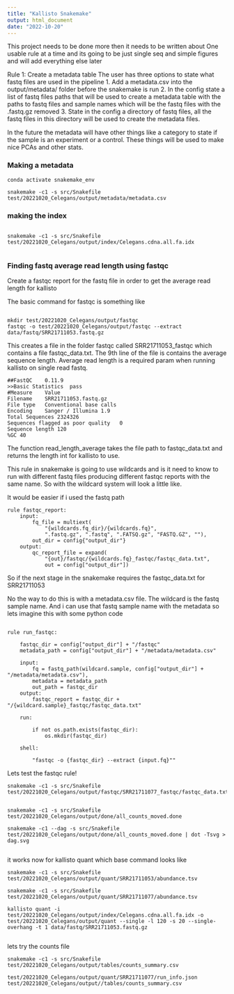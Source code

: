 ```yaml
---
title: "Kallisto Snakemake"
output: html_document
date: "2022-10-20"
---
```




This project needs to be done more then it needs to be written about 
One usable rule at a time and its going to be just single seq and simple 
figures and will add everything else later

Rule 1: Create a metadata table
The user has three options to state what fastq files are used in the pipeline
    1. Add a metadata.csv into the output/metadata/ folder before the snakemake
    is run 
    2. In the config state a list of fastq files paths that will be used to create a 
    metadata table with the paths to fastq files and sample names which will 
    be the fastq files with the .fastq.gz removed 
    3. State in the config a directory of fastq files, all the fastq files in 
    this directory will be used to create the metadata files.
    
In the future the metadata will have other things like a category to state if 
the sample is an experiment or a control. These things will be used to make 
nice PCAs and other stats. 


### Making a metadata 


```
conda activate snakemake_env

snakemake -c1 -s src/Snakefile test/20221020_Celegans/output/metadata/metadata.csv

```

### making the index 

```

snakemake -c1 -s src/Snakefile test/20221020_Celegans/output/index/Celegans.cdna.all.fa.idx


```


### Finding fastq average read length using fastqc

Create a fastqc report for the fastq file in order to get the average 
read length for kallisto 

The basic command for fastqc is something like

```

mkdir test/20221020_Celegans/output/fastqc 
fastqc -o test/20221020_Celegans/output/fastqc --extract data/fastq/SRR21711053.fastq.gz

```

This creates a file in the folder fastqc called SRR21711053_fastqc which 
contains a file fastqc_data.txt. The 9th line of the file is contains 
the average sequence length. Average read length is a required param when 
running kallisto on single read fastq.

```
##FastQC	0.11.9
>>Basic Statistics	pass
#Measure	Value
Filename	SRR21711053.fastq.gz
File type	Conventional base calls
Encoding	Sanger / Illumina 1.9
Total Sequences	2324326
Sequences flagged as poor quality	0
Sequence length	120
%GC	40
```

The function read_length_average takes the file path to fastqc_data.txt and 
returns the length int for kallisto to use. 

This rule in snakemake is going to use wildcards and is it need to know
to run with different fastq files producing different fastqc reports with 
the same name. So with the wildcard system will look a little like.

It would be easier if i used the fastq path 

```
rule fastqc_report:
    input: 
        fq_file = multiext(
            "{wildcards.fq_dir}/{wildcards.fq}",
            ".fastq.gz", ".fastq", ".FATSQ.gz", "FASTQ.GZ", ""),
        out_dir = config{"output_dir"}
    output:
        qc_report_file = expand(
            "{out}/fastqc/{wildcards.fq}_fastqc/fastqc_data.txt", 
            out = config["output_dir"])
```

So if the next stage in the snakemake requires the fastqc_data.txt for
SRR21711053 

No the way to do this is with a metadata.csv file. The wildcard is the
fastq sample name. And i can use that fastq sample name with the metadata
so lets imagine this with some python code 


```

rule run_fastqc:
    
    fastqc_dir = config["output_dir"] + "/fastqc"
    metadata_path = config["output_dir"] + "/metadata/metadata.csv" 
    
    input: 
        fq = fastq_path(wildcard.sample, config["output_dir"] + "/metadata/metadata.csv"),
        metadata = metadata_path
        out_path = fastqc_dir
    output:
        fastqc_report = fastqc_dir + "/{wildcard.sample}_fastqc/fastqc_data.txt"
    
    run:
        
        if not os.path.exists(fastqc_dir):
            os.mkdir(fastqc_dir)
    
    shell:
        
        "fastqc -o {fastqc_dir} --extract {input.fq}""

```


Lets test the fastqc rule!


```
snakemake -c1 -s src/Snakefile test/20221020_Celegans/output/fastqc/SRR21711077_fastqc/fastqc_data.txt

```




```

snakemake -c1 -s src/Snakefile test/20221020_Celegans/output/done/all_counts_moved.done

snakemake -c1 --dag -s src/Snakefile test/20221020_Celegans/output/done/all_counts_moved.done | dot -Tsvg > dag.svg


```








it works now for kallisto quant 
which base command looks like

```
snakemake -c1 -s src/Snakefile test/20221020_Celegans/output/quant/SRR21711053/abundance.tsv

snakemake -c1 -s src/Snakefile test/20221020_Celegans/output/quant/SRR21711077/abundance.tsv

kallisto quant -i test/20221020_Celegans/output/index/Celegans.cdna.all.fa.idx -o test/20221020_Celegans/output/quant --single -l 120 -s 20 --single-overhang -t 1 data/fastq/SRR21711053.fastq.gz


```


lets try the counts file 

```
snakemake -c1 -s src/Snakefile test/20221020_Celegans/output/tables/counts_summary.csv

```
```
test/20221020_Celegans/output/quant/SRR21711077/run_info.json
test/20221020_Celegans/output//tables/counts_summary.csv

```


